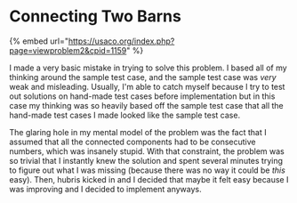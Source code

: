 # Connecting Two Barns

{% embed url="https://usaco.org/index.php?page=viewproblem2&cpid=1159" %}

I made a very basic mistake in trying to solve this problem. I based all of my thinking around the sample test case, and the sample test case was _very_ weak and misleading. Usually, I'm able to catch myself because I try to test out solutions on hand-made test cases before implementation but in this case my thinking was so heavily based off the sample test case that all the hand-made test cases I made looked like the sample test case.&#x20;

The glaring hole in my mental model of the problem was the fact that I assumed that all the connected components had to be consecutive numbers, which was insanely stupid. With that constraint, the problem was so trivial that I instantly knew the solution and spent several minutes trying to figure out what I was missing (because there was no way it could be _this_ easy). Then, hubris kicked in and I decided that maybe it felt easy because I was improving and I decided to implement anyways.  &#x20;
